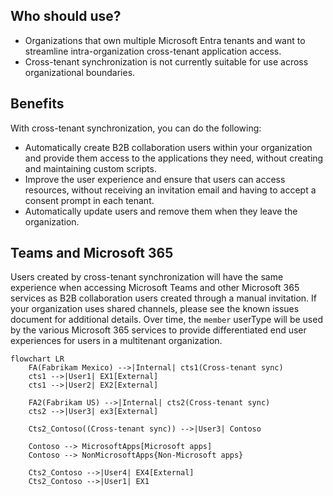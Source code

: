 ## Who should use?

- Organizations that own multiple Microsoft Entra tenants and want to streamline intra-organization cross-tenant application access.
- Cross-tenant synchronization is not currently suitable for use across organizational boundaries.

## Benefits

With cross-tenant synchronization, you can do the following:

- Automatically create B2B collaboration users within your organization and provide them access to the applications they need, without creating and maintaining custom scripts.
- Improve the user experience and ensure that users can access resources, without receiving an invitation email and having to accept a consent prompt in each tenant.
- Automatically update users and remove them when they leave the organization.

## Teams and Microsoft 365

Users created by cross-tenant synchronization will have the same experience when accessing Microsoft Teams and other Microsoft 365 services as B2B collaboration users created through a manual invitation. If your organization uses shared channels, please see the known issues document for additional details. Over time, the `member` userType will be used by the various Microsoft 365 services to provide differentiated end user experiences for users in a multitenant organization.

```mermaid
flowchart LR
    FA(Fabrikam Mexico) -->|Internal| cts1(Cross-tenant sync)
    cts1 -->|User1| EX1[External]
    cts1 -->|User2| EX2[External]

    FA2(Fabrikam US) -->|Internal| cts2(Cross-tenant sync)
    cts2 -->|User3| ex3[External]
    
    Cts2_Contoso((Cross-tenant sync)) -->|User3| Contoso

    Contoso --> MicrosoftApps[Microsoft apps]
    Contoso --> NonMicrosoftApps{Non-Microsoft apps}

    Cts2_Contoso -->|User4| EX4[External]
    Cts2_Contoso -->|User1| EX1

```
